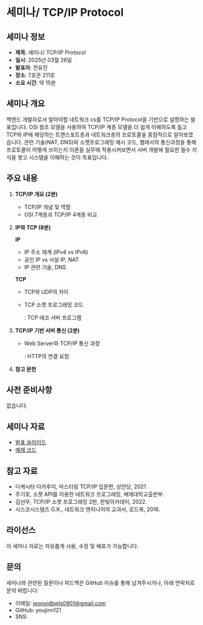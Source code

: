 # 세미나/ TCP/IP Protocol

## 세미나 정보

- **제목**: 세미나/ TCP/IP Protocol
- **일시**: 2025년 03월 26일
- **발표자**: 전유진
- **장소**: 7호관 211호
- **소요 시간**: 약 15분

## 세미나 개요

백엔드 개발자로서 알아야할 네트워크 cs를 TCP/IP Protocol을 기반으로 설명하는 발표입니다. OSI 참조 모델을 사용하여 TCP/IP 계층 모델을 더 쉽게 이해하도록 돕고 TCP와 IP에 해당하는 트랜스포트층과 네트워크층의 프로토콜을 중점적으로 알아보겠습니다. 관련 기술(NAT, DNS)와 소켓프로그래밍 예시 코드, 웹에서의 통신과정을 통해 프로토콜이 어떻게 쓰이는지 이론을 실무에 적용시켜보면서 서버 개발에 필요한 필수 지식을 쌓고 시스템을 이해하는 것이 목표입니다.

## 주요 내용

1. **TCP/IP 개요 (2분)**
   - TCP/IP 개념 및 역할
   - OSI 7계층과 TCP/IP 4계층 비교

2. **IP와 TCP (8분)**
   
     **IP**
   - IP 주소 체계 (IPv4 vs IPv6)
   - 공인 IP vs 사설 IP, NAT
   - IP 관련 기술, DNS
  
    **TCP**
   - TCP와 UDP의 차이
   - TCP 소켓 프로그래밍 코드
   
     : TCP 에코 서버 프로그램

3. **TCP/IP 기반 서버 통신 (2분)**
   - Web Server와 TCP/IP 통신 과정
   
     : HTTP의 연결 요청

4. **참고 문헌**

   
## 사전 준비사항

없습니다.

## 세미나 자료

- [발표 슬라이드](https://github.com/youjinn121/gdg-inu-seminar/blob/main/monthly/backend/2025-03/TCP_IP/TCP_IP.pdf)
- [예제 코드](./code/)

## 참고 자료

- 다케시타 다카후미, 마스터링 TCP/IP 입문편, 성안당, 2021.
- 주기호, 소켓 API를 이용한 네트워크 프로그래밍, 배재대학교출판부.
- 김선우, TCP/IP 소켓 프로그래밍 2판, 한빛아카데미, 2022.
- 시스코시스템즈 G.K., 네트워크 엔지니어의 교과서, 로드북, 2016.

## 라이선스

이 세미나 자료는 자유롭게 사용, 수정 및 배포가 가능합니다.

## 문의

세미나와 관련된 질문이나 피드백은 GitHub 이슈를 통해 남겨주시거나, 아래 연락처로 문의 바랍니다:

- 이메일: jeonyjdbwls0901@gmail.com
- GitHub: youjinn121
- SNS:
